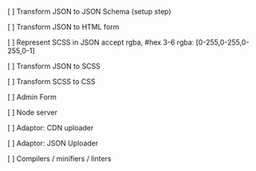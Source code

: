 
[ ] Transform JSON to JSON Schema (setup step)

[ ] Transform JSON to HTML form

[ ] Represent SCSS in JSON
    accept rgba, #hex 3-6
    rgba: [0-255,0-255,0-255,0-1]

[ ] Transform JSON to SCSS

[ ] Transform SCSS to CSS

[ ] Admin Form

[ ] Node server


[ ] Adaptor: CDN uploader

[ ] Adaptor: JSON Uploader

[ ] Compilers / minifiers /  linters
